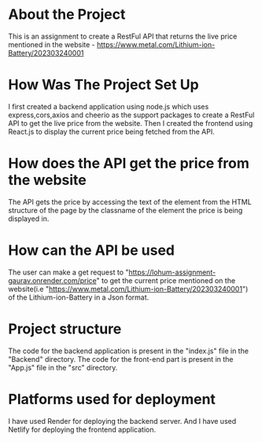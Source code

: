 # About the Project

This is an assignment to create a RestFul API that returns the live price mentioned in the website - https://www.metal.com/Lithium-ion-Battery/202303240001

# How Was The Project Set Up

I first created a backend application using node.js which uses express,cors,axios and cheerio as the support packages to create a RestFul API to get the live price from the website.
Then I created the frontend using React.js to display the current price being fetched from the API.

# How does the API get the price from the website

The API gets the price by accessing the text of the element from the HTML structure of the page by the classname of the element the price is  being displayed in.

# How can the API be used

The user can make a get request to "https://lohum-assignment-gaurav.onrender.com/price" to get the current price mentioned on the website(i.e "https://www.metal.com/Lithium-ion-Battery/202303240001") of the Lithium-ion-Battery in a Json format.

# Project structure

The code for the backend application is present in the "index.js" file in the "Backend" directory.
The code for the front-end part is present in the "App.js" file in the "src" directory.

# Platforms used for deployment

I have used Render for deploying the backend server.
And I have used Netlify for deploying the frontend application.
